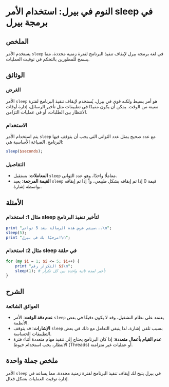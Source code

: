 <!--
Meta Description: # النوم في بيرل: استخدام الأمر sleep في برمجة بيرل ## الملخص يستخدم الأمر `sleep` في لغة برمجة بيرل لإيقاف تنفيذ البرنامج لفترة زمنية محددة، مما يسمح ...
Meta Keywords: sleep, بيرل, الأمر, البرنامج, استخدام
-->

# النوم في بيرل: استخدام الأمر sleep في برمجة بيرل

## الملخص
يستخدم الأمر `sleep` في لغة برمجة بيرل لإيقاف تنفيذ البرنامج لفترة زمنية محددة، مما يسمح للمطورين بالتحكم في توقيت العمليات.

## الوثائق
### الغرض
الأمر `sleep` هو أمر بسيط ولكنه قوي في بيرل، يُستخدم لإيقاف تنفيذ البرنامج لفترة معينة من الوقت. يمكن أن يكون مفيدًا في تطبيقات مثل تأخير الرسائل، إدارة أوقات الانتظار بين الطلبات، أو في عمليات التزامن.

### الاستخدام
يتم استخدام الأمر `sleep` مع عدد صحيح يمثل عدد الثواني التي يجب أن يتوقف فيها البرنامج. الصياغة الأساسية هي:

```perl
sleep($seconds);
```

### التفاصيل
- **المعاملات**: يستقبل `sleep` معاملًا واحدًا، وهو عدد الثواني.
- **القيمة المرجعة**: يعيد `sleep` قيمة 0 إذا تم إيقافه بشكل طبيعي، و1 إذا تم إيقافه بواسطة إشارة.

## الأمثلة
### مثال 1: استخدام sleep لتأخير تنفيذ البرنامج
```perl
print "سيتم عرض هذه الرسالة بعد 5 ثواني...\n";
sleep(5);
print "مرحبًا بك في بيرل!\n";
```

### مثال 2: استخدام sleep في حلقة
```perl
for (my $i = 1; $i <= 5; $i++) {
    print "التكرار رقم $i\n";
    sleep(1); # تأخير لمدة ثانية واحدة بين كل تكرار
}
```

## الشرح
### العوائق الشائعة
- **عدم دقة الوقت**: الأمر `sleep` يعتمد على نظام التشغيل، وقد لا يكون دقيقًا في بعض الأنظمة.
- **الإشارات**: قد يتوقف `sleep` بسبب تلقي إشارة، لذا ينبغي التعامل مع ذلك في بعض التطبيقات الحساسة.
- **عدم القيام بأعمال متعددة**: إذا كان البرنامج يحتاج إلى تنفيذ مهام متعددة أثناء فترة الانتظار، يجب استخدام خيوط (Threads) أو عمليات غير متزامنة.

## ملخص جملة واحدة
الأمر `sleep` في بيرل يتيح لك إيقاف تنفيذ البرنامج لفترة زمنية محددة، مما يساعد في إدارة توقيت العمليات بشكل فعال.